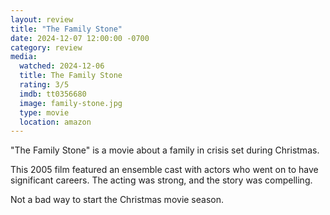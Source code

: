 ```yaml
---
layout: review
title: "The Family Stone"
date: 2024-12-07 12:00:00 -0700
category: review
media: 
  watched: 2024-12-06
  title: The Family Stone
  rating: 3/5
  imdb: tt0356680
  image: family-stone.jpg
  type: movie
  location: amazon
---
```


"The Family Stone" is a movie about a family in crisis set during Christmas.

This 2005 film featured an ensemble cast with actors who went on to have significant careers. The acting was strong, and the story was compelling.

Not a bad way to start the Christmas movie season.
